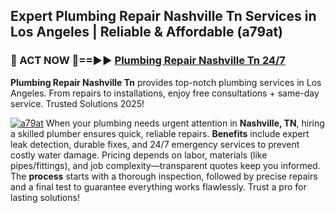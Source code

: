 ## Expert Plumbing Repair Nashville Tn Services in Los Angeles | Reliable & Affordable (a79at)  

<h3>🚿 ACT NOW 🌟==►► <a href="https://tinyurl.com/2ne6vx2x" rel="nofollow">Plumbing Repair Nashville Tn 24/7</a></h3>

**Plumbing Repair Nashville Tn** provides top-notch plumbing services in Los Angeles. From repairs to installations, enjoy free consultations + same-day service. Trusted Solutions 2025!

[![a79at](https://i.imgur.com/4PFF4AK.jpeg)](https://tinyurl.com/2ne6vx2x)
When your plumbing needs urgent attention in **Nashville, TN**, hiring a skilled plumber ensures quick, reliable repairs. **Benefits** include expert leak detection, durable fixes, and 24/7 emergency services to prevent costly water damage. Pricing depends on labor, materials (like pipes/fittings), and job complexity—transparent quotes keep you informed. The **process** starts with a thorough inspection, followed by precise repairs and a final test to guarantee everything works flawlessly. Trust a pro for lasting solutions!